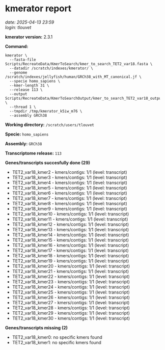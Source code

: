 # kmerator report
*date: 2025-04-13 23:59*  
*login: tlouvet*

**kmerator version:** 2.3.1

**Command:**

```
kmerator \
  --fasta-file Scripts/RecreateData/KmerToSearch/kmer_to_search_TET2_var18.fasta \
  --datadir /scratch/indexes/kmerator/ \
  --genome /scratch/indexes/jellyfish/human/GRCh38_with_MT_canonical.jf \
  --specie homo_sapiens \
  --kmer-length 31 \
  --release 113 \
  --output Scripts/RecreateData/KmerToSearchOutput/kmer_to_search_TET2_var18_output \
  --thread 1 \
  --tmpdir /tmp/kmerator_k5iw_m76 \
  --assembly GRCh38
```

**Working directory:** `/scratch/users/tlouvet`

**Specie:** `homo_sapiens`

**Assembly:** `GRCh38`

**Transcriptome release:** `113`

**Genes/transcripts succesfully done (29)**

- TET2_var18_kmer2 - kmers/contigs: 1/1 (level: transcript)
- TET2_var18_kmer3 - kmers/contigs: 1/1 (level: transcript)
- TET2_var18_kmer4 - kmers/contigs: 1/1 (level: transcript)
- TET2_var18_kmer5 - kmers/contigs: 1/1 (level: transcript)
- TET2_var18_kmer6 - kmers/contigs: 1/1 (level: transcript)
- TET2_var18_kmer7 - kmers/contigs: 1/1 (level: transcript)
- TET2_var18_kmer8 - kmers/contigs: 1/1 (level: transcript)
- TET2_var18_kmer9 - kmers/contigs: 1/1 (level: transcript)
- TET2_var18_kmer10 - kmers/contigs: 1/1 (level: transcript)
- TET2_var18_kmer11 - kmers/contigs: 1/1 (level: transcript)
- TET2_var18_kmer12 - kmers/contigs: 1/1 (level: transcript)
- TET2_var18_kmer13 - kmers/contigs: 1/1 (level: transcript)
- TET2_var18_kmer14 - kmers/contigs: 1/1 (level: transcript)
- TET2_var18_kmer15 - kmers/contigs: 1/1 (level: transcript)
- TET2_var18_kmer16 - kmers/contigs: 1/1 (level: transcript)
- TET2_var18_kmer17 - kmers/contigs: 1/1 (level: transcript)
- TET2_var18_kmer18 - kmers/contigs: 1/1 (level: transcript)
- TET2_var18_kmer19 - kmers/contigs: 1/1 (level: transcript)
- TET2_var18_kmer20 - kmers/contigs: 1/1 (level: transcript)
- TET2_var18_kmer21 - kmers/contigs: 1/1 (level: transcript)
- TET2_var18_kmer22 - kmers/contigs: 1/1 (level: transcript)
- TET2_var18_kmer23 - kmers/contigs: 1/1 (level: transcript)
- TET2_var18_kmer24 - kmers/contigs: 1/1 (level: transcript)
- TET2_var18_kmer25 - kmers/contigs: 1/1 (level: transcript)
- TET2_var18_kmer26 - kmers/contigs: 1/1 (level: transcript)
- TET2_var18_kmer27 - kmers/contigs: 1/1 (level: transcript)
- TET2_var18_kmer28 - kmers/contigs: 1/1 (level: transcript)
- TET2_var18_kmer29 - kmers/contigs: 1/1 (level: transcript)
- TET2_var18_kmer30 - kmers/contigs: 1/1 (level: transcript)


**Genes/transcripts missing (2)**

- TET2_var18_kmer0: no specific kmers found
- TET2_var18_kmer1: no specific kmers found
